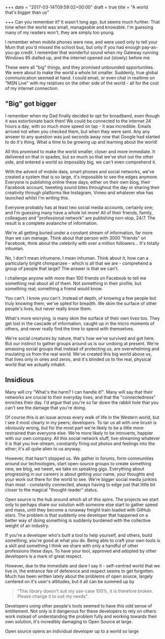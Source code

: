 +++
date = "2017-03-14T09:59:02+00:00"
draft = true
title = "A world that's bigger than us"

+++
Can you remember it? It wasn't long ago, but seems much further. That time when the world was small, manageable and knowable. I'm guessing many of my readers won't, they are simply too young.

I remember when mobile phones were new, and were used only to tell your Mum that you'd missed the school bus, but only if you had enough pay-as-you-go credit. I remember that wonderful sound when my Gateway running Windows 95 dialled up, and the internet opened out (slowly) before me.

These were all "big" things, and they promised unbounded opportunities. We were about to make the world a whole lot smaller. Suddenly, true global communication seemed at hand. I could email, or even chat in realtime on "MSN Live" with my relatives on the other side of the world - all for the cost of my internet connection.

## "Big" got bigger

I remember when my Dad finally decided to opt for broadband, even though it was extortionate back then! We could be connected to the internet 24 hours a day, with so much more speed on tap - it was incredible. Emails arrived not when you checked them, but when they were sent. Any any answer to any question was just seconds away now that Google had started to do it's thing. What a time to be growing up and learning about the world!

All this promised to make the world smaller, closer and more immediate. It delivered on that in spades, but so much so that we've shot out the other side, and entered a world so impossibly big, we can't even comprehend it.

With the advent of mobile data, smart phones and social networks, we've created a system that is so large, it's impossible to see the edges anymore. Everyone is publishing online these days, either on their own blog, their Facebook account, tweeting sound bites throughout the day or sharing their creativity through platforms like Instagram, Vimeo and whatever else has launched whilst I'm writing this.

Everyone probably has at least two social media accounts, certainly one; and I'm guessing many have a whole lot more! All of their friends, family, colleagues and "professional network" are publishing non-stop, 24/7. The result is a complete avalanche of information.

We're all getting buried under a constant stream of information, far more than we can manage. Think about that person with 3000 "friends" on Facebook, think about the celebrity with over a million followers... It's totally inhuman.

No, I don't mean inhumane, I mean inhuman. Think about it, how can a particularly bright chimpanzee - which is all that we are - comprehend a group of people that large? The answer is that we can't.

I challenge anyone with more than 100 friends on Facebook to tell me something real about all of them. Not something in their profile, but something real; something a friend would know.

You can't. I know you can't. Instead of depth, of knowing a few people but truly knowing them, we've opted for breadth. We skim the surface of other people's lives, but never really *know* them.

What's more worrying, is many skim the surface of their own lives too. They get lost in the cascade of information, caught up in the micro moments of others, and never really find the time to spend with themselves.

We're social creatures by nature, that's how we've survived and got here. But our instinct to gather groups around us is our undoing at present. We're amassing social groups that instead of protecting us, are overwhelming and insulating us from the real world. We've created this big world above us, that lives only in ones and zeros, and it's blinded us to the real, physical world that we actually inhabit.

## Insidious

Many will cry "What's the harm? I can handle it!". Many will say that their networks are crucial to their everyday lives, and that the "connectedness" enriches their day. I'd argue that you're so far down the rabbit hole that you can't see the damage that you're doing.

Of course this is an issue across every walk of life in the Western world, but I see it most clearly in my peers; developers. To tar us all with one brush is obviously wrong, but for the most part we're likely to be a little more restrained than everyone else. We're more likely to be introverts, happier with our own company. All this social network stuff, live-streaming whatever it is that you live-stream, constantly firing out photos and feelings into the ether; it's all quite alien to us anyway.

However, that hasn't stopped us. We gather in forums, form communities around our technologies, start open-source groups to create something new, we blog, we tweet, we take on speaking gigs. Everything about progressing in our careers is about getting your name, your thoughts and your work out there for the world to see. We're bigger social media junkies than most - constantly connected, always having to edge just that little bit closer to the magical "thought-leader" status.

Open source is the hub around which all of this spins. The projects we start only to perhaps share our solution with someone else start to gather speed and mass, until they become a runaway freight train loaded with GitHub stars. The problem is that suddenly one developer that happened on a better way of doing something is suddenly burdened with the collective weight of an industry.

If you're a developer who's built a tool to help yourself, and others, build something; you're good at what you do. Being able to craft your own tools is a skill and something I think we share with only a handful of other professions these days. To have your tool, approved and adopted by other developers is a mark of great respect.

However, due to the immediate and dare I say it - self-centred world that we live in, the entrance fee of deference and respect seems to get forgotten. Much has been written lately about the problems of open source, largely centered on it's user's attitudes, but it all can be summed up by

>"This library doesn't suit my use-case 100%, it is therefore broken. Please change it to suit my needs".

Developers using other people's tools seemed to have this odd sense of entitlement. Not only is it dangerous for these developers to rely on others work instead of understanding the problem fully and working towards their own solution, it's incredibly damaging to Open Source at large.

Open source opens an individual developer up to a world so large